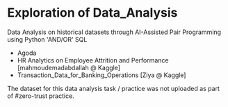 # Exploration of Data_Analysis
Data Analysis on historical datasets through AI-Assisted Pair Programming using Python 'AND/OR' SQL
- Agoda
- HR Analytics on Employee Attrition and Performance [mahmoudemadabdallah @ Kaggle]
- Transaction_Data_for_Banking_Operations [Ziya @ Kaggle]

The dataset for this data analysis task / practice was not uploaded as part of #zero-trust practice. 
